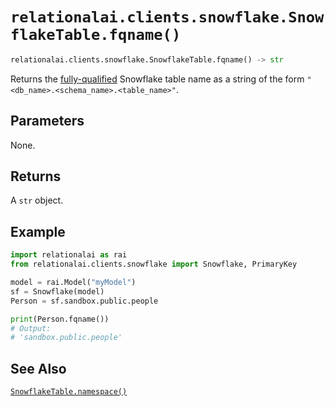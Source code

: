 # `relationalai.clients.snowflake.SnowflakeTable.fqname()`

```python
relationalai.clients.snowflake.SnowflakeTable.fqname() -> str
```

Returns the [fully-qualified](https://docs.snowflake.com/en/sql-reference/name-resolution) Snowflake table name
as a string of the form `"<db_name>.<schema_name>.<table_name>"`.

## Parameters

None.

## Returns

A `str` object.

## Example

```python
import relationalai as rai
from relationalai.clients.snowflake import Snowflake, PrimaryKey

model = rai.Model("myModel")
sf = Snowflake(model)
Person = sf.sandbox.public.people

print(Person.fqname())
# Output:
# 'sandbox.public.people'
```

## See Also

[`SnowflakeTable.namespace()`](./namespace.md)
